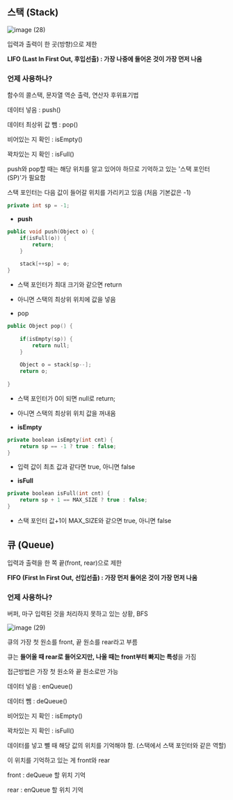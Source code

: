 ## 스택 (Stack)

![image (28)](https://github.com/user-attachments/assets/d86d46a4-0d30-4802-8ac7-6fc237798491)


입력과 출력이 한 곳(방향)으로 제한

**LIFO (Last In First Out, 후입선출) : 가장 나중에 들어온 것이 가장 먼저 나옴**

### 언제 사용하나?

함수의 콜스택, 문자열 역순 출력, 연산자 후위표기법

데이터 넣음 : push()

데이터 최상위 값 뺌 : pop()

비어있는 지 확인 : isEmpty()

꽉차있는 지 확인 : isFull()

push와 pop할 때는 해당 위치를 알고 있어야 하므로 기억하고 있는 '스택 포인터(SP)'가 필요함

스택 포인터는 다음 값이 들어갈 위치를 가리키고 있음 (처음 기본값은 -1)

```cpp
private int sp = -1;
```

- **push**

```cpp
public void push(Object o) {
    if(isFull(o)) {
        return;
    }
    
    stack[++sp] = o;
}
```

- 스택 포인터가 최대 크기와 같으면 return
- 아니면 스택의 최상위 위치에 값을 넣음

- pop

```cpp
public Object pop() {
    
    if(isEmpty(sp)) {
        return null;
    }
    
    Object o = stack[sp--];
    return o;
    
}
```

- 스택 포인터가 0이 되면 null로 return;
- 아니면 스택의 최상위 위치 값을 꺼내옴

- **isEmpty**

```cpp
private boolean isEmpty(int cnt) {
    return sp == -1 ? true : false;
}
```

- 입력 값이 최초 값과 같다면 true, 아니면 false

- **isFull**

```cpp
private boolean isFull(int cnt) {
    return sp + 1 == MAX_SIZE ? true : false;
}
```

- 스택 포인터 값+1이 MAX_SIZE와 같으면 true, 아니면 false

## 큐 (Queue)

입력과 출력을 한 쪽 끝(front, rear)으로 제한

**FIFO (First In First Out, 선입선출) : 가장 먼저 들어온 것이 가장 먼저 나옴**

### 언제 사용하나?

버퍼, 마구 입력된 것을 처리하지 못하고 있는 상황, BFS

![image (29)](https://github.com/user-attachments/assets/be074e06-e4fb-4df1-80a2-8093dbf4a9e4)


큐의 가장 첫 원소를 front, 끝 원소를 rear라고 부름

큐는 **들어올 때 rear로 들어오지만, 나올 때는 front부터 빠지는 특성**을 가짐

접근방법은 가장 첫 원소와 끝 원소로만 가능

데이터 넣음 : enQueue()

데이터 뺌 : deQueue()

비어있는 지 확인 : isEmpty()

꽉차있는 지 확인 : isFull()

데이터를 넣고 뺄 때 해당 값의 위치를 기억해야 함. (스택에서 스택 포인터와 같은 역할)

이 위치를 기억하고 있는 게 front와 rear

front : deQueue 할 위치 기억

rear : enQueue 할 위치 기억
